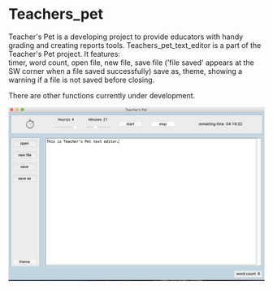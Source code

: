 # Teachers_pet
Teacher's Pet is a developing project to provide educators with handy grading and creating reports tools.
Teachers_pet_text_editor is a part of the Teacher's Pet project. 
It features:  
timer,
word count,
open file,
new file,
save file ('file saved' appears at the SW corner when a file saved successfully)
save as,
theme, 
showing a warning if a file is not saved before closing.

There are other functions currently under development.

![layout of editor](screenshots/layout.png)

